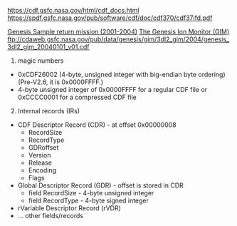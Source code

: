 https://cdf.gsfc.nasa.gov/html/cdf_docs.html
https://spdf.gsfc.nasa.gov/pub/software/cdf/doc/cdf370/cdf37ifd.pdf

[Genesis Sample return mission (2001-2004)](https://genesismission.jpl.nasa.gov/)
[The Genesis Ion Monitor (GIM)](https://genesismission.jpl.nasa.gov/gm2/spacecraft/flight.html#GIM)
ftp://cdaweb.gsfc.nasa.gov/pub/data/genesis/gim/3dl2_gim/2004/genesis_3dl2_gim_20040101_v01.cdf

1. magic numbers
 * 0xCDF26002 (4-byte, unsigned integer with big-endian byte ordering)
   (Pre-V2.6, it is 0x0000FFFF.)
 * 4-byte unsigned integer of 0x0000FFFF for a regular CDF file or
0xCCCC0001 for a compressed CDF file

2. Internal records (IRs)
  * CDF Descriptor Record (CDR) - at offset 0x00000008
    * RecordSize
    * RecordType
    * GDRoffset
    * Version
    * Release
    * Encoding
    * Flags
  * Global Descriptor Record (GDR) - offset is stored in CDR
    * field RecordSize - 4-byte unsigned integer
    * field RecordType - 4-byte signed integer
  * rVariable Descriptor Record (rVDR)
  * ... other fields/records
